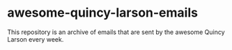# awesome-quincy-larson-emails
This repository is an archive of emails that are sent by the awesome Quincy Larson every week.
